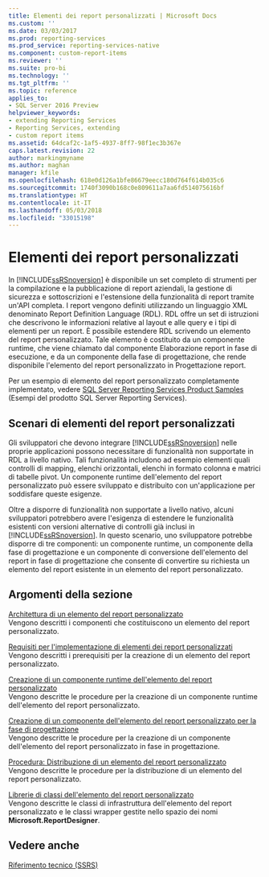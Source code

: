 ```yaml
---
title: Elementi dei report personalizzati | Microsoft Docs
ms.custom: ''
ms.date: 03/03/2017
ms.prod: reporting-services
ms.prod_service: reporting-services-native
ms.component: custom-report-items
ms.reviewer: ''
ms.suite: pro-bi
ms.technology: ''
ms.tgt_pltfrm: ''
ms.topic: reference
applies_to:
- SQL Server 2016 Preview
helpviewer_keywords:
- extending Reporting Services
- Reporting Services, extending
- custom report items
ms.assetid: 64dcaf2c-1af5-4937-8ff7-98f1ec3b367e
caps.latest.revision: 22
author: markingmyname
ms.author: maghan
manager: kfile
ms.openlocfilehash: 618e0d126a1bfe86679eecc180d764f614b035c6
ms.sourcegitcommit: 1740f3090b168c0e809611a7aa6fd514075616bf
ms.translationtype: HT
ms.contentlocale: it-IT
ms.lasthandoff: 05/03/2018
ms.locfileid: "33015198"
---
```

# <a name="custom-report-items"></a>Elementi dei report personalizzati
  In [!INCLUDE[ssRSnoversion](../../includes/ssrsnoversion-md.md)] è disponibile un set completo di strumenti per la compilazione e la pubblicazione di report aziendali, la gestione di sicurezza e sottoscrizioni e l'estensione della funzionalità di report tramite un'API completa. I report vengono definiti utilizzando un linguaggio XML denominato Report Definition Language (RDL). RDL offre un set di istruzioni che descrivono le informazioni relative al layout e alle query e i tipi di elementi per un report. È possibile estendere RDL scrivendo un elemento del report personalizzato. Tale elemento è costituito da un componente runtime, che viene chiamato dal componente Elaborazione report in fase di esecuzione, e da un componente della fase di progettazione, che rende disponibile l'elemento del report personalizzato in Progettazione report.  
  
 Per un esempio di elemento del report personalizzato completamente implementato, vedere [SQL Server Reporting Services Product Samples](http://go.microsoft.com/fwlink/?LinkId=177889) (Esempi del prodotto SQL Server Reporting Services).  
  
## <a name="custom-report-item-scenarios"></a>Scenari di elementi del report personalizzati  
 Gli sviluppatori che devono integrare [!INCLUDE[ssRSnoversion](../../includes/ssrsnoversion-md.md)] nelle proprie applicazioni possono necessitare di funzionalità non supportate in RDL a livello nativo. Tali funzionalità includono ad esempio elementi quali controlli di mapping, elenchi orizzontali, elenchi in formato colonna e matrici di tabelle pivot. Un componente runtime dell'elemento del report personalizzato può essere sviluppato e distribuito con un'applicazione per soddisfare queste esigenze.  
  
 Oltre a disporre di funzionalità non supportate a livello nativo, alcuni sviluppatori potrebbero avere l'esigenza di estendere le funzionalità esistenti con versioni alternative di controlli già inclusi in [!INCLUDE[ssRSnoversion](../../includes/ssrsnoversion-md.md)]. In questo scenario, uno sviluppatore potrebbe disporre di tre componenti: un componente runtime, un componente della fase di progettazione e un componente di conversione dell'elemento del report in fase di progettazione che consente di convertire su richiesta un elemento del report esistente in un elemento del report personalizzato.  
  
## <a name="in-this-section"></a>Argomenti della sezione  
 [Architettura di un elemento del report personalizzato](../../reporting-services/custom-report-items/custom-report-item-architecture.md)  
 Vengono descritti i componenti che costituiscono un elemento del report personalizzato.  
  
 [Requisiti per l'implementazione di elementi dei report personalizzati](../../reporting-services/custom-report-items/custom-report-item-implementation-requirements.md)  
 Vengono descritti i prerequisiti per la creazione di un elemento del report personalizzato.  
  
 [Creazione di un componente runtime dell'elemento del report personalizzato](../../reporting-services/custom-report-items/creating-a-custom-report-item-run-time-component.md)  
 Vengono descritte le procedure per la creazione di un componente runtime dell'elemento del report personalizzato.  
  
 [Creazione di un componente dell'elemento del report personalizzato per la fase di progettazione](../../reporting-services/custom-report-items/creating-a-custom-report-item-design-time-component.md)  
 Vengono descritte le procedure per la creazione di un componente dell'elemento del report personalizzato in fase in progettazione.  
  
 [Procedura: Distribuzione di un elemento del report personalizzato](../../reporting-services/custom-report-items/how-to-deploy-a-custom-report-item.md)  
 Vengono descritte le procedure per la distribuzione di un elemento del report personalizzato.  
  
 [Librerie di classi dell'elemento del report personalizzato](../../reporting-services/custom-report-items/custom-report-item-class-libraries.md)  
 Vengono descritte le classi di infrastruttura dell'elemento del report personalizzato e le classi wrapper gestite nello spazio dei nomi **Microsoft.ReportDesigner**.  
  
## <a name="see-also"></a>Vedere anche  
 [Riferimento tecnico &#40;SSRS&#41;](../../reporting-services/technical-reference-ssrs.md)  
  
  
